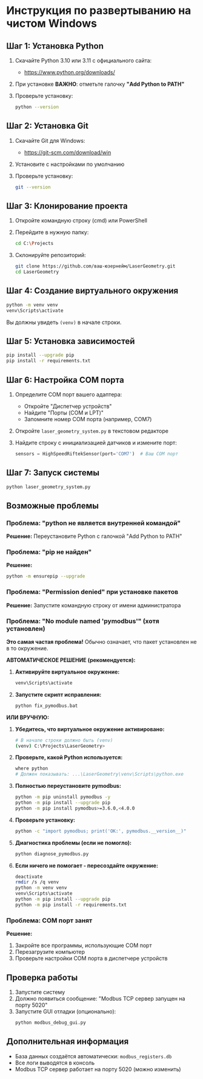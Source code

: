# Инструкция по развертыванию на чистом Windows

## Шаг 1: Установка Python

1. Скачайте Python 3.10 или 3.11 с официального сайта:
   - https://www.python.org/downloads/
   
2. При установке **ВАЖНО**: отметьте галочку **"Add Python to PATH"**

3. Проверьте установку:
   ```bash
   python --version
   ```

## Шаг 2: Установка Git

1. Скачайте Git для Windows:
   - https://git-scm.com/download/win

2. Установите с настройками по умолчанию

3. Проверьте установку:
   ```bash
   git --version
   ```

## Шаг 3: Клонирование проекта

1. Откройте командную строку (cmd) или PowerShell

2. Перейдите в нужную папку:
   ```bash
   cd C:\Projects
   ```

3. Склонируйте репозиторий:
   ```bash
   git clone https://github.com/ваш-юзернейм/LaserGeometry.git
   cd LaserGeometry
   ```

## Шаг 4: Создание виртуального окружения

```bash
python -m venv venv
venv\Scripts\activate
```

Вы должны увидеть `(venv)` в начале строки.

## Шаг 5: Установка зависимостей

```bash
pip install --upgrade pip
pip install -r requirements.txt
```

## Шаг 6: Настройка COM порта

1. Определите COM порт вашего адаптера:
   - Откройте "Диспетчер устройств"
   - Найдите "Порты (COM и LPT)"
   - Запомните номер COM порта (например, COM7)

2. Откройте `laser_geometry_system.py` в текстовом редакторе

3. Найдите строку с инициализацией датчиков и измените порт:
   ```python
   sensors = HighSpeedRiftekSensor(port='COM7')  # Ваш COM порт
   ```

## Шаг 7: Запуск системы

```bash
python laser_geometry_system.py
```

## Возможные проблемы

### Проблема: "python не является внутренней командой"
**Решение:** Переустановите Python с галочкой "Add Python to PATH"

### Проблема: "pip не найден"
**Решение:** 
```bash
python -m ensurepip --upgrade
```

### Проблема: "Permission denied" при установке пакетов
**Решение:** Запустите командную строку от имени администратора

### Проблема: "No module named 'pymodbus'" (хотя установлен)
**Это самая частая проблема!** Обычно означает, что пакет установлен не в то окружение.

**АВТОМАТИЧЕСКОЕ РЕШЕНИЕ (рекомендуется):**

1. **Активируйте виртуальное окружение:**
   ```bash
   venv\Scripts\activate
   ```

2. **Запустите скрипт исправления:**
   ```bash
   python fix_pymodbus.bat
   ```

**ИЛИ ВРУЧНУЮ:**

1. **Убедитесь, что виртуальное окружение активировано:**
   ```bash
   # В начале строки должно быть (venv)
   (venv) C:\Projects\LaserGeometry>
   ```

2. **Проверьте, какой Python используется:**
   ```bash
   where python
   # Должен показывать: ...\LaserGeometry\venv\Scripts\python.exe
   ```

3. **Полностью переустановите pymodbus:**
   ```bash
   python -m pip uninstall pymodbus -y
   python -m pip install --upgrade pip
   python -m pip install pymodbus>=3.6.0,<4.0.0
   ```

4. **Проверьте установку:**
   ```bash
   python -c "import pymodbus; print('OK:', pymodbus.__version__)"
   ```

5. **Диагностика проблемы (если не помогло):**
   ```bash
   python diagnose_pymodbus.py
   ```

6. **Если ничего не помогает - пересоздайте окружение:**
   ```bash
   deactivate
   rmdir /s /q venv
   python -m venv venv
   venv\Scripts\activate
   python -m pip install --upgrade pip
   python -m pip install -r requirements.txt
   ```

### Проблема: COM порт занят
**Решение:** 
1. Закройте все программы, использующие COM порт
2. Перезагрузите компьютер
3. Проверьте настройки COM порта в диспетчере устройств

## Проверка работы

1. Запустите систему
2. Должно появиться сообщение: "Modbus TCP сервер запущен на порту 5020"
3. Запустите GUI отладки (опционально):
   ```bash
   python modbus_debug_gui.py
   ```

## Дополнительная информация

- База данных создаётся автоматически: `modbus_registers.db`
- Все логи выводятся в консоль
- Modbus TCP сервер работает на порту 5020 (можно изменить)

